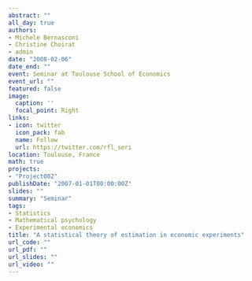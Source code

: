 ```yaml
---
abstract: ""
all_day: true
authors:
- Michele Bernasconi
- Christine Choirat
- admin
date: "2008-02-06"
date_end: ""
event: Seminar at Toulouse School of Economics
event_url: ""
featured: false
image:
  caption: ''
  focal_point: Right
links:
- icon: twitter
  icon_pack: fab
  name: Follow
  url: https://twitter.com/rfl_seri
location: Toulouse, France
math: true
projects:
- "Project002"
publishDate: "2007-01-01T00:00:00Z"
slides: ""
summary: "Seminar"
tags:
- Statistics
- Mathematical psychology
- Experimental economics
title: "A statistical theory of estimation in economic experiments"
url_code: ""
url_pdf: ""
url_slides: ""
url_video: ""
---
```

